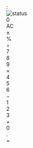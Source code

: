 <!DOCTYPE html>
<html lang="en">
<head>
  <meta charset="UTF-8">
  <title> iphone calculator</title>
  <style>
  *{
    box-sizing: border-box;
    margin:0;
    border:0;
    user-select:none;
  }
   
   body{
     margin:25px;
     font-family:arial;
     
   }
   
   .calculator{
     background:black;
     width:563px;
     height:1218px;
     border-radius:50px;
     padding:20px;
     color:white;
     position:relative;
   }
   
   .top-container{
     
     padding: 0 20px;
     display:flex;
     justify-content:space-between;
     height:250px;
     
   }
   
   .value{
     font-size:130px;
     font-weight:300;
    margin-bottom:20px;
    height:158px;
    text-align:right;
    margin-right:20px;
    font-family: Calibri;
    overflow-x: auto;
    
   }
   
   .buttons-container{
     display:grid;
     grid-template-rows:repeat(5,1fr);
      grid-template-columns:repeat(4,1fr);
      grid-gap:20px;
   }
   
   .button{
     height:110px;
     width:110px;
     font-size: 45px;
     border-radius: 50%;
     background:#333;
     display:flex;
     justify-content:center;
     align-items:center;
     cursor:pointer;
     transition: filter .3s;
   }
   
   .button.function{
     color:black;
     background:#a5a5a5
   }
   
   .button.operator{
     background:#f1a33c
   }
   
   .button.number-0{
     
     width:250px;
     border-radius: 55px;
     justify-content:flex-start;
     padding-left:43px;
     grid-column:1/span 2;
    
   }
   .button:active,
   .buton:focus{
     filter: brightness(120%);
   }
   
   .bottom{
     width:200px;
     height:5px;
     background:white;
     border-radius:4px;
     position:absolute;
     bottom:10px;
     left:50%;
   transform: translateX(-50%);
     
   }
   
  </style>
</head>
<body>
<div class="calculator">
  <div class="top-container">
    <div class="clock">
    <span class="hour"></span>:<span class="minute"></span>
    </div>
    <div class="status">
      <img src=" https://raw.githubusercontent.com/angle943/iphone-calculator-js/master/status.png" alt="status">
    </div>
  </div>
  <div class="value">0</div>
  <div class="buttons-container">
  <div class="button function ac">AC</div>
  <div class="button function pm">±</div>
  <div class="button function percent">%</div>
  <div class="button operator division">÷</div>
  <div class="button number-7">7</div>
  <div class="button number-8">8</div>
  <div class="button number-9">9</div>
  <div class="button operator multipulcation">×</div>    
  <div class="button number-4">4</div>
  <div class="button number-5">5</div>
  <div class="button number-6">6</div>
  <div class="button operator subtraction">−</div>  
  <div class="button number-1">1</div>
  <div class="button number-2">2</div>
  <div class="button number-3">3</div>
  <div class="button operator addition">+</div>
  <div class="button number-0">0</div>
  <div class="button decimal">.</div>
  <div class="button operator equal">=</div>
            
  </div>
  <div class="bottom"></div>
</div>
  <script>
  // dom elements
  const hourEl = document.querySelector('.hour');
  const minuteEl = document.querySelector('.minute');  
  const valueEl = document.querySelector('.value');
  
  const acEl = document.querySelector('.ac');
  const pmEl = document.querySelector('.pm');
  const percentEl = document.querySelector('.percent'); 
  
  const additionEl = document.querySelector('.addition');
  const subtractionEl = document.querySelector('.subtraction');
  const multipulcationEl = document.querySelector('.multipulcation');
  const divisionEl = document.querySelector('.division');
  const equalEl = document.querySelector('.equal');
  
  const decimalEl = document.querySelector('.decimal');
  const number0El = document.querySelector('.number-0');
  const number1El = document.querySelector('.number-1');
  const number2El = document.querySelector('.number-2');
  const number3El = document.querySelector('.number-3');
  const number4El = document.querySelector('.number-4');
  const number5El = document.querySelector('.number-5');
  const number6El = document.querySelector('.number-6');
  const number7El = document.querySelector('.number-7');
  const number8El = document.querySelector('.number-8');
  const number9El = document.querySelector('.number-9');
  
  const numberElArray = [
  
  number0El, number1El, number2El, number3El, number4El, number5El, 
  number6El, number7El, number8El, number9El 
  ];
  
  //variables
  let valueStrInMemory = null;
  let operatorInMemory = null;
  
  //functions
  
  const getValueAsStr = () => {
  const currentDisplayStr = valueEl.textContent;
  return currentDisplayStr.split(',').join('');
  
  }
  
  const getValueAsNum = () => {
  return parseFloat(getValueAsStr());
  }
  
  const setStrAsValue = (valueStr) => {
  if(valueStr[valueStr.length - 1] === '.'){
  valueEl.textContent += '.';
  return;
  }
  
  
  const [wholeNumStr, decimalStr] = valueStr.split('.');
  if(decimalStr){
   valueEl.textContent = parseFloat(wholeNumStr).toLocaleString() + '.' + decimalStr;
  }else{
  valueEl.textContent = parseFloat(wholeNumStr).toLocaleString();
  };
  
  
  };
  
  const handleNumberClick = (numStr) => {
  const currentValueStr = getValueAsStr();
  if(currentValueStr === '0'){
  setStrAsValue(numStr);
  }else{
  
  setStrAsValue(currentValueStr + numStr);
  
  }
  };
  
  
  const getResultOfOperationAsStr = () => {
  const currentValueNum = getValueAsNum();
  const valueNumInMemory = parseFloat(valueStrInMemory);
  let newValueNum;
  if (operatorInMemory === 'addition') {
    newValueNum = valueNumInMemory + currentValueNum;
  } else if (operatorInMemory === 'subtraction') {
    newValueNum = valueNumInMemory - currentValueNum;
  } else if (operatorInMemory === 'multiplication') {
    newValueNum = valueNumInMemory * currentValueNum;
  } else if (operatorInMemory === 'division') {
    newValueNum = valueNumInMemory / currentValueNum;
  }

  return newValueNum.toString();
};

  
  const handleOperatorClick = (operation) => {
  const currentValueStr = getValueAsStr();
  
  if (!valueStrInMemory){
  valueStrInMemory = currentValueStr;
  operatorInMemory = operation;
  setStrAsValue('0');
  return;
  }
  valueStrInMemory = getResultOfOperationAsStr(); 
  operatorInMemory = operation;
  setStrAsValue('0');
  };
  
  
  // add event listeners to functions
  acEl.addEventListener('click',()=>{
  setStrAsValue('0');
  valueStrMemory = null;
  operatorInMemory = null;
  });
  
  pmEl.addEventListener('click', () =>{
  const currentValueNum = getValueAsNum();
  const currentValueStr = getValueAsStr();
  
  if (currentValueStr === '-0'){
  setStrAsValue('0');
  return;
  }
  
  
  if (currentValueNum >= 0){
  setStrAsValue('-' + currentValueStr);
  }else{
  setStrAsValue(currentValueStr.substring(1));
  }

});
  
  percentEl.addEventListener('click',() => {
  const currentValueNum = getValueAsNum();
  const newValueNum = currentValueNum / 100;
  setStrAsValue(newValueNum.toString());
  valueStrInMemory = null;
  operatorInMemory = null;
  });
  
  
 //add event Listeners to operaters
 additionEl.addEventListener('click', () => {
  handleOperatorClick('addition');
});
subtractionEl.addEventListener('click', () => {
  handleOperatorClick('subtraction');
});
multipulcationEl.addEventListener('click', () => {
  handleOperatorClick('multipulcation');
});
divisionEl.addEventListener('click', () => {
  handleOperatorClick('division');
});
  
  equalEl.addEventListener('click', () =>{
  if(valueStrInMemory){
  setStrAsValue(getResultOfOperationAsStr());
  valueStrInMemory = null;
  operatorInMemory = null;
  }
  });
 
   
  
  
  
  // add event listeners to numbers abd decimal
  for (let i=0; i < numberElArray.length; i++){
  const numberEl = numberElArray[i];
  numberEl.addEventListener('click',() => {
  
  handleNumberClick(i.toString());
  
  });
  
  }
  decimalEl.addEventListener('click',() => {
  const currentValueStr = getValueAsStr();
  
  if(!currentValueStr.includes('.')){
  setStrAsValue(currentValueStr + '.');
  
  }
  });
  
  
  
  
  
  // set up the time
  const updateTime = () => {
  
  const currentTime = new Date();
  
 let  currentHour = currentTime.getHours();
  const currentMinute = currentTime.getMinutes();
  
  if ( currentHour > 12){
  
  currentHour-=12;
  };
  
  
  
  hourEl.textContent = currentHour.toString();
  minuteEl.textContent = currentMinute.toString().padStart(2, '0');
  }
  
  
  
  setInterval(updateTime, 1000);
  updateTime();
  </script>
</body>
</html>
